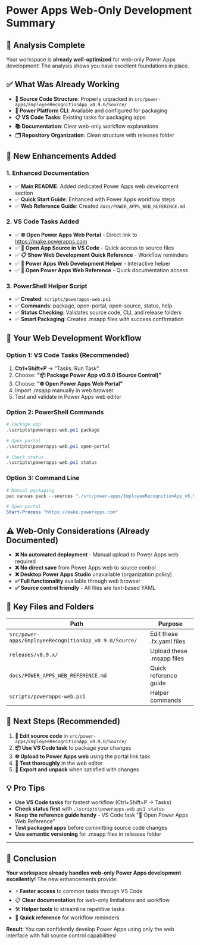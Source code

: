 # Power Apps Web-Only Development Summary

## 🎯 Analysis Complete

Your workspace is **already well-optimized** for web-only Power Apps development! The analysis shows you have excellent foundations in place.

## ✅ What Was Already Working

- **📂 Source Code Structure**: Properly unpacked in `src/power-apps/EmployeeRecognitionApp_v0.9.0/Source/`
- **🔧 Power Platform CLI**: Available and configured for packaging
- **📋 VS Code Tasks**: Existing tasks for packaging apps
- **📚 Documentation**: Clear web-only workflow explanations
- **🗂️ Repository Organization**: Clean structure with releases folder

## 🚀 New Enhancements Added

### **1. Enhanced Documentation**
- ✅ **Main README**: Added dedicated Power Apps web development section
- ✅ **Quick Start Guide**: Enhanced with Power Apps workflow steps
- ✅ **Web Reference Guide**: Created `docs/POWER_APPS_WEB_REFERENCE.md`

### **2. VS Code Tasks Added**
- ✅ **🌐 Open Power Apps Web Portal** - Direct link to https://make.powerapps.com
- ✅ **📁 Open App Source in VS Code** - Quick access to source files
- ✅ **📋 Show Web Development Quick Reference** - Workflow reminders
- ✅ **🚀 Power Apps Web Development Helper** - Interactive helper
- ✅ **📖 Open Power Apps Web Reference** - Quick documentation access

### **3. PowerShell Helper Script**
- ✅ **Created**: `scripts/powerapps-web.ps1`
- ✅ **Commands**: package, open-portal, open-source, status, help
- ✅ **Status Checking**: Validates source code, CLI, and release folders
- ✅ **Smart Packaging**: Creates .msapp files with success confirmation

## 🔄 Your Web Development Workflow

### **Option 1: VS Code Tasks (Recommended)**
1. **Ctrl+Shift+P** → "Tasks: Run Task"
2. Choose: **"📦 Package Power App v0.9.0 (Source Control)"**
3. Choose: **"🌐 Open Power Apps Web Portal"**
4. Import .msapp manually in web browser
5. Test and validate in Power Apps web editor

### **Option 2: PowerShell Commands**
```powershell
# Package app
.\scripts\powerapps-web.ps1 package

# Open portal
.\scripts\powerapps-web.ps1 open-portal

# Check status
.\scripts\powerapps-web.ps1 status
```

### **Option 3: Command Line**
```powershell
# Manual packaging
pac canvas pack --sources "./src/power-apps/EmployeeRecognitionApp_v0.9.0/Source" --msapp "./releases/v0.9.x/EmployeeRecognitionApp_v0.9.0.msapp"

# Open portal
Start-Process "https://make.powerapps.com"
```

## ⚠️ Web-Only Considerations (Already Documented)

- **❌ No automated deployment** - Manual upload to Power Apps web required
- **❌ No direct save** from Power Apps web to source control
- **❌ Desktop Power Apps Studio** unavailable (organization policy)
- **✅ Full functionality** available through web browser
- **✅ Source control friendly** - All files are text-based YAML

## 📂 Key Files and Folders

| **Path** | **Purpose** |
|----------|-------------|
| `src/power-apps/EmployeeRecognitionApp_v0.9.0/Source/` | Edit these .fx.yaml files |
| `releases/v0.9.x/` | Upload these .msapp files |
| `docs/POWER_APPS_WEB_REFERENCE.md` | Quick reference guide |
| `scripts/powerapps-web.ps1` | Helper commands |

## 🎯 Next Steps (Recommended)

1. **📝 Edit source code** in `src/power-apps/EmployeeRecognitionApp_v0.9.0/Source/`
2. **📦 Use VS Code task** to package your changes
3. **🌐 Upload to Power Apps web** using the portal link task
4. **🧪 Test thoroughly** in the web editor
5. **💾 Export and unpack** when satisfied with changes

## 💡 Pro Tips

- **Use VS Code tasks** for fastest workflow (Ctrl+Shift+P → Tasks)
- **Check status first** with `.\scripts\powerapps-web.ps1 status`
- **Keep the reference guide handy** - VS Code task "📖 Open Power Apps Web Reference"
- **Test packaged apps** before committing source code changes
- **Use semantic versioning** for .msapp files in releases folder

---

## 🎉 Conclusion

**Your workspace already handles web-only Power Apps development excellently!** The new enhancements provide:

- ⚡ **Faster access** to common tasks through VS Code
- 📋 **Clear documentation** for web-only limitations and workflow
- 🛠️ **Helper tools** to streamline repetitive tasks
- 📖 **Quick reference** for workflow reminders

**Result**: You can confidently develop Power Apps using only the web interface with full source control capabilities!
